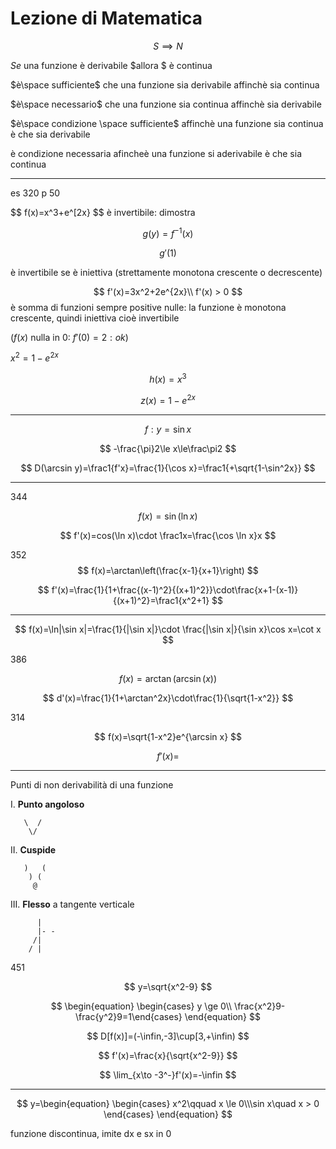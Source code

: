 # Lezione di Matematica

$$
S \implies N
$$

$Se$ una funzione è derivabile $allora $ è continua

$è\space sufficiente$ che una funzione sia derivabile affinchè sia continua

$è\space necessario$ che una funzione sia continua affinchè sia derivabile


$è\space condizione \space sufficiente$ affinchè una funzione sia continua è che sia derivabile

è condizione necessaria afincheè una funzione si aderivabile è che sia continua


---


es 320 p 50

$$
f(x)=x^3+e^[2x}
$$
è invertibile: dimostra

$$
g(y)=f^{-1}(x)
$$

$$
g'(1)
$$


è invertibile se è iniettiva (strettamente monotona crescente o decrescente)

$$
f'(x)=3x^2+2e^{2x}\\
f'(x) > 0
$$ è somma di funzioni sempre positive  nulle: la funzione è monotona crescente, quindi iniettiva cioè invertibile

($f(x)$ nulla in 0: $f'(0)=2: ok$)

$x^2=1-e^{2x}$


$$
h(x)=x^3
$$

$$
z(x)=1-e^{2x}
$$


-----


$$
f:y=\sin x
$$


$$
-\frac{\pi}2\le x\le\frac\pi2
$$

$$
D(\arcsin y)=\frac1{f'x}=\frac{1}{\cos x}=\frac1{+\sqrt{1-\sin^2x}}
$$

---
344


$$
f(x)=\sin(\ln x)
$$

$$
f'(x)=cos(\ln x)\cdot \frac1x=\frac{\cos \ln x}x
$$


352 
$$
f(x)=\arctan\left(\frac{x-1}{x+1}\right)
$$

$$
f'(x)=\frac{1}{1+\frac{(x-1)^2}{(x+1)^2}}\cdot\frac{x+1-(x-1)}{(x+1)^2}=\frac1{x^2+1}
$$

---


$$
f(x)=\ln|\sin x|=\frac{1}{|\sin x|}\cdot \frac{|\sin x|}{\sin x}\cos x=\cot x
$$

386


$$
f(x)=\arctan(\arcsin(x))
$$


$$
d'(x)=\frac{1}{1+\arctan^2x}\cdot\frac{1}{\sqrt{1-x^2}}
$$


314

$$
f(x)=\sqrt{1-x^2}e^{\arcsin x}
$$


$$
f'(x)=
$$

----

Punti di non derivabilità di una funzione

I. **Punto angoloso**

       \  /
        \/
II. **Cuspide**
		
	   )   (
		) (
		 @

III. **Flesso** a tangente verticale

          |
          |- -
         /|
		/ |



451


$$
y=\sqrt{x^2-9}
$$

$$
\begin{equation} \begin{cases} y \ge 0\\
\frac{x^2}9-\frac{y^2}9=1\end{cases} \end{equation}
$$


$$
D[f(x)]=(-\infin,-3]\cup[3,+\infin)
$$


$$
f'(x)=\frac{x}{\sqrt{x^2-9}}
$$


$$
\lim_{x\to -3^-}f'(x)=-\infin
$$

---


$$
y=\begin{equation} \begin{cases} x^2\qquad x \le 0\\\sin x\quad x > 0 \end{cases} \end{equation}
$$

funzione discontinua, imite dx e sx in 0
<!--stackedit_data:
eyJoaXN0b3J5IjpbLTkzNzAxNzQxMywtMjQ4NTE1NjksLTU4ND
EyMzA5NCwxMDUzMTE4OTAxLC03NjczMzQzNzMsMzM1OTQ3OTA0
LC0yMDMwOTE1MDMyLDEzNDAyODk5OTcsMTIyNjc2ODE4Nl19
-->